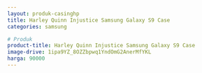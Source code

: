 ```yaml
---
layout: produk-casinghp
title: Harley Quinn Injustice Samsung Galaxy S9 Case
categories: samsung

# Produk
product-title: Harley Quinn Injustice Samsung Galaxy S9 Case
image-drive: 1ipa9YZ_8OZZbpwq1YndOmG2AnerMfYKL
harga: 90000
---
```

